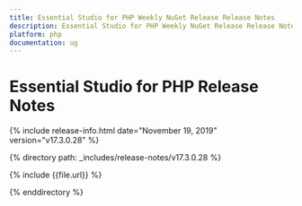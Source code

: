 ```yaml
---
title: Essential Studio for PHP Weekly NuGet Release Release Notes  
description: Essential Studio for PHP Weekly NuGet Release Release Notes  
platform: php
documentation: ug
---
```


# Essential Studio for PHP  Release Notes  

{% include release-info.html date="November 19, 2019"  version="v17.3.0.28" %} 


{% directory path: _includes/release-notes/v17.3.0.28 %}

{% include {{file.url}} %}

{% enddirectory %}